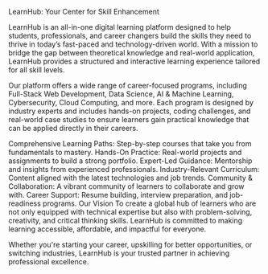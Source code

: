  LearnHub: Your Center for Skill Enhancement

LearnHub is an all-in-one digital learning platform designed to help students, professionals, and career changers build the skills they need to thrive in today’s fast-paced and technology-driven world. With a mission to bridge the gap between theoretical knowledge and real-world application, LearnHub provides a structured and interactive learning experience tailored for all skill levels.

Our platform offers a wide range of career-focused programs, including Full-Stack Web Development, Data Science, AI & Machine Learning, Cybersecurity, Cloud Computing, and more. Each program is designed by industry experts and includes hands-on projects, coding challenges, and real-world case studies to ensure learners gain practical knowledge that can be applied directly in their careers.

Comprehensive Learning Paths: Step-by-step courses that take you from fundamentals to mastery.
Hands-On Practice: Real-world projects and assignments to build a strong portfolio.
Expert-Led Guidance: Mentorship and insights from experienced professionals.
Industry-Relevant Curriculum: Content aligned with the latest technologies and job trends.
Community & Collaboration: A vibrant community of learners to collaborate and grow with.
Career Support: Resume building, interview preparation, and job-readiness programs.
Our Vision
To create a global hub of learners who are not only equipped with technical expertise but also with problem-solving, creativity, and critical thinking skills. LearnHub is committed to making learning accessible, affordable, and impactful for everyone.

Whether you're starting your career, upskilling for better opportunities, or switching industries, LearnHub is your trusted partner in achieving professional excellence.
